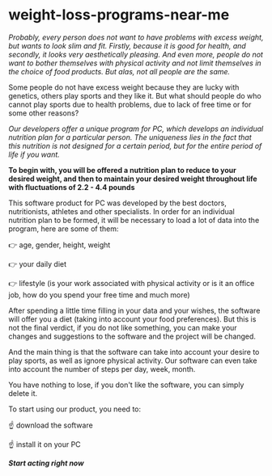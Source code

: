 # weight-loss-programs-near-me

*Probably, every person does not want to have problems with excess weight, but wants to look slim and fit. Firstly, because it is good for health, and secondly, it looks very aesthetically pleasing. And even more, people do not want to bother themselves with physical activity and not limit themselves in the choice of food products. But alas, not all people are the same.*

Some people do not have excess weight because they are lucky with genetics, others play sports and they like it.
But what should people do who cannot play sports due to health problems, due to lack of free time or for some other reasons?

*Our developers offer a unique program for PC, which develops an individual nutrition plan for a particular person. The uniqueness lies in the fact that this nutrition is not designed for a certain period, but for the entire period of life if you want.*

**To begin with, you will be offered a nutrition plan to reduce to your desired weight, and then to maintain your desired weight throughout life with fluctuations of 2.2 - 4.4 pounds**

This software product for PC was developed by the best doctors, nutritionists, athletes and other specialists.
In order for an individual nutrition plan to be formed, it will be necessary to load a lot of data into the program, here are some of them:

👉 age, gender, height, weight

👉 your daily diet

👉 lifestyle (is your work associated with physical activity or is it an office job, how do you spend your free time and much more)

After spending a little time filling in your data and your wishes, the software will offer you a diet (taking into account your food preferences). But this is not the final verdict, if you do not like something, you can make your changes and suggestions to the software and the project will be changed.

And the main thing is that the software can take into account your desire to play sports, as well as ignore physical activity. Our software can even take into account the number of steps per day, week, month.

You have nothing to lose, if you don't like the software, you can simply delete it.

To start using our product, you need to:

☝️ download the software

☝️ install it on your PC

***Start acting right now***

